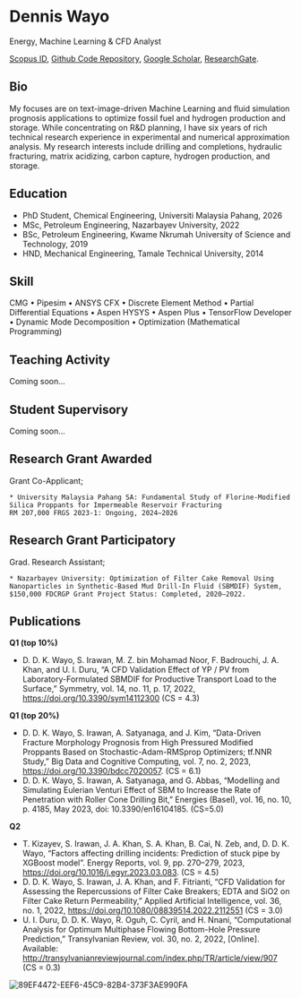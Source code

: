 # Dennis Wayo
Energy, Machine Learning & CFD Analyst

[Scopus ID](https://www.scopus.com/authid/detail.uri?authorId=57890228100), [Github Code Repository](https://github.com/DennisWayo), [Google Scholar](https://scholar.google.com/citations?user=YCXIi1wAAAAJ&hl=en&authuser=2), [ResearchGate](https://www.researchgate.net/profile/Dennis-Wayo-2).

## Bio
My focuses are on text-image-driven Machine Learning and fluid simulation prognosis applications to optimize fossil fuel and hydrogen production and storage. While concentrating on R&D planning, I have six years of rich technical research experience in experimental and numerical approximation analysis. My research interests include drilling and completions, hydraulic fracturing, matrix acidizing, carbon capture, hydrogen production, and storage.

## Education
- PhD Student, Chemical Engineering, Universiti Malaysia Pahang, 2026
- MSc, Petroleum Engineering, Nazarbayev University, 2022
- BSc, Petroleum Engineering, Kwame Nkrumah University of Science and Technology, 2019
- HND, Mechanical Engineering, Tamale Technical University, 2014

## Skill
CMG • Pipesim • ANSYS CFX • Discrete Element Method • Partial Differential Equations • Aspen HYSYS • Aspen Plus • TensorFlow Developer • Dynamic Mode Decomposition •
Optimization (Mathematical Programming)

## Teaching Activity
Coming soon...

## Student Supervisory
Coming soon...

## Research Grant Awarded
Grant Co-Applicant;
```
* University Malaysia Pahang SA: Fundamental Study of Florine-Modified Silica Proppants for Impermeable Reservoir Fracturing
RM 207,000 FRGS 2023-1: Ongoing, 2024–2026
```
## Research Grant Participatory
Grad. Research Assistant;
```
* Nazarbayev University: Optimization of Filter Cake Removal Using Nanoparticles in Synthetic-Based Mud Drill-In Fluid (SBMDIF) System,
$150,000 FDCRGP Grant Project Status: Completed, 2020–2022.
```
## Publications
**Q1 (top 10%)**
- D. D. K. Wayo, S. Irawan, M. Z. bin Mohamad Noor, F. Badrouchi, J. A. Khan, and U. I. Duru, “A CFD Validation Effect of YP / PV from Laboratory-Formulated SBMDIF for Productive Transport Load to the Surface,” Symmetry, vol. 14, no. 11, p. 17, 2022, https://doi.org/10.3390/sym14112300 (CS = 4.3)

**Q1 (top 20%)**
- D. D. K. Wayo, S. Irawan, A. Satyanaga, and J. Kim, “Data-Driven Fracture Morphology Prognosis from High Pressured Modified Proppants Based on Stochastic-Adam-RMSprop Optimizers; tf.NNR Study,” Big Data and Cognitive Computing, vol. 7, no. 2, 2023, https://doi.org/10.3390/bdcc7020057. (CS = 6.1)
- D. D. K. Wayo, S. Irawan, A. Satyanaga, and G. Abbas, “Modelling and Simulating Eulerian Venturi Effect of SBM to Increase the Rate of Penetration with Roller Cone Drilling Bit,” Energies (Basel), vol. 16, no. 10, p. 4185, May 2023, doi: 10.3390/en16104185. (CS=5.0)

**Q2**
- T. Kizayev, S. Irawan, J. A. Khan, S. A. Khan, B. Cai, N. Zeb, and, D. D. K. Wayo, “Factors affecting drilling incidents: Prediction of stuck pipe by XGBoost model”. Energy Reports, vol. 9, pp. 270–279, 2023, https://doi.org/10.1016/j.egyr.2023.03.083. (CS = 4.5)
- D. D. K. Wayo, S. Irawan, J. A. Khan, and F. Fitrianti, “CFD Validation for Assessing the Repercussions of Filter Cake Breakers; EDTA and SiO2 on Filter Cake Return Permeability,” Applied Artificial Intelligence, vol. 36, no. 1, 2022, https://doi.org/10.1080/08839514.2022.2112551 (CS = 3.0)
- U. I. Duru, D. D. K. Wayo, R. Oguh, C. Cyril, and H. Nnani, “Computational Analysis for Optimum Multiphase Flowing Bottom-Hole Pressure Prediction,” Transylvanian Review, vol. 30, no. 2, 2022, [Online]. Available: http://transylvanianreviewjournal.com/index.php/TR/article/view/907  (CS = 0.3)

![89EF4472-EEF6-45C9-82B4-373F3AE990FA](https://github.com/DennisWayo/denniswayo.github.io/assets/117969019/fba2028c-0259-4175-989a-3b0cdc808018)
